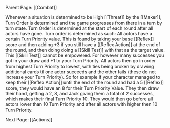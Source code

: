 Parent Page: [[Combat]]

Whenever a situation is determined to be High [[Threat]] by the [[Maker]], Turn Order is determined and the game progresses from there in a turn by turn state. Turn Order is determined at the start of each round after all actors have gone. Turn order is determined as such: All actors have a certain Turn Priority value. This is found by taking your base [[Reflex]] score and then adding +3 if you still have a [[Reflex Action]] at the end of the round, and then doing doing a [[Skill Test]] with that as the target value. This [[Skill Test]] cannot be empowered. For however many successes you got in your draw add +1 to your Turn Priority. All actors then go in order from highest Turn Priority to lowest, with ties being broken by drawing additional cards til one actor succeeds and the other fails (these do not increase your Turn Priority).
So for example if your character managed to keep their [[Reflex Action]] until the end of the round and had a 5 [[Reflex]] score, they would have an 8 for their Turn Priority Value. They then draw their hand, getting a 2, 8, and Jack giving them a total of 2 successes, which makes their final Turn Priority 10. They would then go before all actors lower than 10 Turn Priority and after all actors with higher then 10 Turn Priority.

Next Page: [[Actions]]